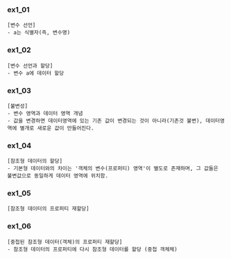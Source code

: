 ### ex1_01
```
[변수 선언]
- a는 식별자(즉, 변수명)
```

### ex1_02
```
[변수 선언과 할당]
- 변수 a에 데이터 할당
```

### ex1_03
```
[불변성]
- 변수 영역과 데이터 영역 개념
- 값을 변경하면 데이터영역에 있는 기존 값이 변경되는 것이 아니라(기존것 불변), 데이터영역에 별개로 새로운 값이 만들어진다.
```

### ex1_04
```
[참조형 데이터의 할당]
- 기본형 데이터와의 차이는 '객체의 변수(프로퍼티) 영역'이 별도로 존재하며, 그 값들은 불변값으로 동일하게 데이터 영역에 위치함.
```

### ex1_05
```
[참조형 데이터의 프로퍼티 재할당]
```

### ex1_06
```
[중첩된 참조형 데이터(객체)의 프로퍼티 재할당]
- 참조형 데이터의 프로퍼티에 다시 참조형 데이터를 할당 (중첩 객체체)
```
